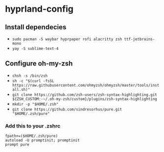 # hyprland-config

## Install dependecies 
- `sudo pacman -S waybar hyprpaper rofi alacritty zsh ttf-jetbrains-mono` <br>
- `yay -S sublime-text-4`

## Configure oh-my-zsh
- `chsh -s /bin/zsh` <br>
- `sh -c "$(curl -fsSL https://raw.githubusercontent.com/ohmyzsh/ohmyzsh/master/tools/install.sh)"` <br>
- `git clone https://github.com/zsh-users/zsh-syntax-highlighting.git ${ZSH_CUSTOM:-~/.oh-my-zsh/custom}/plugins/zsh-syntax-highlighting` <br>
- `mkdir -p "$HOME/.zsh"` <br>
- `git clone https://github.com/sindresorhus/pure.git "$HOME/.zsh/pure"` <br>

### Add this to your .zshrc
```
fpath+=($HOME/.zsh/pure) 
autoload -U promptinit; promptinit
prompt pure
```

